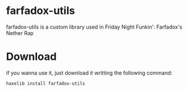 # farfadox-utils
farfadox-utils is a custom library used in Friday Night Funkin': Farfadox's Nether Rap

Download
========

if you wanna use it, just download it writting the following command:

```bash
haxelib install farfadox-utils

